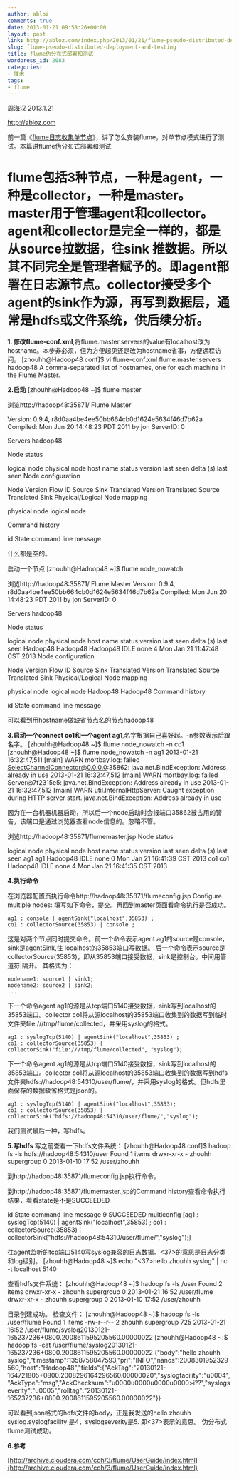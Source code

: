 ```yaml
---
author: abloz
comments: true
date: 2013-01-21 09:58:26+00:00
layout: post
link: http://abloz.com/index.php/2013/01/21/flume-pseudo-distributed-deployment-and-testing/
slug: flume-pseudo-distributed-deployment-and-testing
title: flume伪分布式部署和测试
wordpress_id: 2083
categories:
- 技术
tags:
- flume
---
```


周海汉 2013.1.21

http://abloz.com

前一篇《[flume日志收集单节点](http://abloz.com/2013/01/21/the-flume-log-collection-single-node.html)》，讲了怎么安装flume，对单节点模式进行了测试。本篇讲flume伪分布式部署和测试

flume包括3种节点，一种是agent，一种是collector，一种是master。master用于管理agent和collector。agent和collector是完全一样的，都是从source拉数据，往sink 推数据。所以其不同完全是管理者赋予的。即agent部署在日志源节点。collector接受多个agent的sink作为源，再写到数据层，通常是hdfs或文件系统，供后续分析。
==========
**1. 修改flume-conf.xml**,将flume.master.servers的value有localhost改为hostname。本步非必须，但为方便起见还是改为hostname省事，方便远程访问。
[zhouhh@Hadoop48 conf]$ vi flume-conf.xml
<property>
<name>flume.master.servers</name>
<value>hadoop48</value>
<description>A comma-separated list of hostnames, one for each
machine in the Flume Master.
</description>
</property>

**2.启动**
[zhouhh@Hadoop48 ~]$ flume master

浏览http://hadoop48:35871/
Flume Master

Version: 0.9.4, r8d0aa4be4ee50bb664cb0d1624e5634f46d7b62a
Compiled: Mon Jun 20 14:48:23 PDT 2011 by jon
ServerID: 0

Servers hadoop48

Node status

logical node physical node host name status version last seen delta (s) last seen
Node configuration

Node Version Flow ID Source Sink Translated Version Translated Source Translated Sink
Physical/Logical Node mapping

physical node logical node

Command history

id State command line message

什么都是空的。

启动一个节点
[zhouhh@Hadoop48 ~]$ flume node_nowatch

浏览http://hadoop48:35871/
Flume Master
Version: 0.9.4, r8d0aa4be4ee50bb664cb0d1624e5634f46d7b62a
Compiled: Mon Jun 20 14:48:23 PDT 2011 by jon
ServerID: 0

Servers hadoop48

Node status

logical node physical node host name status version last seen delta (s) last seen
Hadoop48 Hadoop48 Hadoop48 IDLE none 4 Mon Jan 21 11:47:48 CST 2013
Node configuration

Node Version Flow ID Source Sink Translated Version Translated Source Translated Sink
Physical/Logical Node mapping

physical node logical node
Hadoop48 Hadoop48
Command history

id State command line message

可以看到用hostname做缺省节点名的节点hadoop48

**3.启动一个connect co1和一个agent ag1**,名字根据自己喜好起。-n参数表示后跟名字。
[zhouhh@Hadoop48 ~]$ flume node_nowatch -n co1
[zhouhh@Hadoop48 ~]$ flume node_nowatch -n ag1
2013-01-21 16:32:47,511 [main] WARN mortbay.log: failed SelectChannelConnector@0.0.0.0:35862: java.net.BindException: Address already in use
2013-01-21 16:32:47,512 [main] WARN mortbay.log: failed Server@7f2315e5: java.net.BindException: Address already in use
2013-01-21 16:32:47,512 [main] WARN util.InternalHttpServer: Caught exception during HTTP server start.
java.net.BindException: Address already in use

因为在一台机器机器启动，所以后一个node启动时会报端口35862被占用的警告，该端口是通过浏览器查看node信息的。忽略不管。

浏览http://hadoop48:35871/flumemaster.jsp
Node status

logical node physical node host name status version last seen delta (s) last seen
ag1 ag1 Hadoop48 IDLE none 0 Mon Jan 21 16:41:39 CST 2013
co1 co1 Hadoop48 IDLE none 4 Mon Jan 21 16:41:35 CST 2013



**4.执行命令**

在浏览器配置页执行命令http://hadoop48:35871/flumeconfig.jsp
Configure multiple nodes:
填写如下命令，提交。再回到master页面看命令执行是否成功。

    
    
    ag1 : console | agentSink("localhost",35853) ;
    co1 : collectorSource(35853) | console ;


这是对两个节点同时提交命令。前一个命令表示agent ag1的source是console，sink是agentSink,往 localhost的35853端口写数据。
后一个命令表示source是collectorSource(35853)，即从35853端口接受数据，sink是控制台。中间用管道符|隔开。
其格式为：

    
    
    nodename1: source1 | sink1;
    nodename2: source2 | sink2;
    ...




下一个命令agent ag1的源是从tcp端口5140接受数据，sink写到localhost的35853端口。collector co1将从源localhost的35853端口收集到的数据写到临时文件夹file:///tmp/flume/collected，并采用syslog的格式。

    
    
    ag1 : syslogTcp(5140) | agentSink("localhost",35853) ;
    co1 : collectorSource(35853) | collectorSink("file:///tmp/flume/collected", "syslog");


下一个命令agent ag1的源是从tcp端口5140接受数据，sink写到localhost的35853端口。collector co1将从源localhost的35853端口收集到的数据写到hdfs文件夹hdfs://hadoop48:54310/user/flume/，并采用syslog的格式。但hdfs里面保存的数据缺省格式是json的。

    
    
    ag1 : syslogTcp(5140) | agentSink("localhost",35853);
    co1 : collectorSource(35853) | collectorSink("hdfs://hadoop48:54310/user/flume/","syslog");


我们测试最后一种，写hdfs。



**5.写hdfs**
写之前查看一下hdfs文件系统：
[zhouhh@Hadoop48 conf]$ hadoop fs -ls hdfs://hadoop48:54310/user
Found 1 items
drwxr-xr-x - zhouhh supergroup 0 2013-01-10 17:52 /user/zhouhh

到http://hadoop48:35871/flumeconfig.jsp执行命令。

到http://hadoop48:35871/flumemaster.jsp的Command history查看命令执行结果，看看state是不是SUCCEEDED

id State command line message
9 SUCCEEDED multiconfig [ag1 : syslogTcp(5140) | agentSink("localhost",35853) ; co1 : collectorSource(35853) | collectorSink("hdfs://hadoop48:54310/user/flume/","syslog");]

往agent监听的tcp端口5140写syslog兼容的日志数据。<37>的意思是日志分类和log级别。
[zhouhh@Hadoop48 ~]$ echo "<37>hello zhouhh syslog" | nc -t localhost 5140

查看hdfs文件系统：
[zhouhh@Hadoop48 ~]$ hadoop fs -ls /user
Found 2 items
drwxr-xr-x - zhouhh supergroup 0 2013-01-21 16:52 /user/flume
drwxr-xr-x - zhouhh supergroup 0 2013-01-10 17:52 /user/zhouhh

目录创建成功。
检查文件：
[zhouhh@Hadoop48 ~]$ hadoop fs -ls /user/flume
Found 1 items
-rw-r--r-- 2 zhouhh supergroup 725 2013-01-21 16:52 /user/flume/syslog20130121-165237236+0800.2008611595205560.00000022
[zhouhh@Hadoop48 ~]$ hadoop fs -cat /user/flume/syslog20130121-165237236+0800.2008611595205560.00000022
{"body":"hello zhouhh syslog","timestamp":1358758047593,"pri":"INFO","nanos":2008301952329560,"host":"Hadoop48","fields":{"AckTag":"20130121-164721805+0800.2008296164296560.00000020","syslogfacility":"u0004","AckType":"msg","AckChecksum":"u0000u0000u0000u0000>i??","syslogseverity":"u0005","rolltag":"20130121-165237236+0800.2008611595205560.00000022"}}

可以看到json格式的hdfs文件的body，正是我发送的hello zhouhh syslog.syslogfacility 是4，syslogseverity是5. 即<37>表示的意思。
伪分布式flume测试成功。



**6.参考**

[http://archive.cloudera.com/cdh/3/flume/UserGuide/index.html](http://archive.cloudera.com/cdh/3/flume/UserGuide/index.html)

